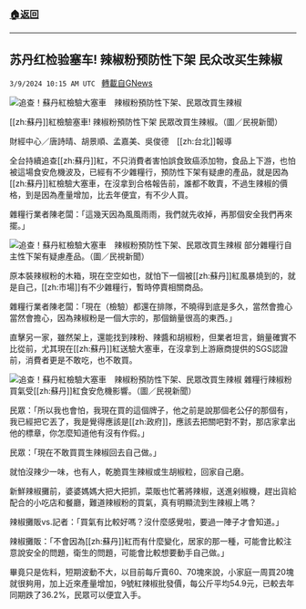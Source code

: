 ###  [:house:返回](README.md)
---


## 苏丹红检验塞车! 辣椒粉预防性下架 民众改买生辣椒
`3/9/2024 10:15 AM UTC ` [轉載自GNews](https://gnews.org/articles/2379757)

![追查！蘇丹紅檢驗大塞車　辣椒粉預防性下架、民眾改買生辣椒](https://cdn.ftvnews.com.tw/manasystem/FileData/News/13742b17-b4cd-4655-b13f-7fbfb7e48230.jpg "追查！蘇丹紅檢驗大塞車　辣椒粉預防性下架、民眾改買生辣椒")

[[zh:蘇丹]]紅檢驗塞車! 辣椒粉預防性下架 民眾改買生辣椒。（圖／民視新聞）

財經中心／唐詩晴、胡景順、孟嘉美、吳俊德　[[zh:台北]]報導

全台持續追查[[zh:蘇丹]]紅，不只消費者害怕誤食致癌添加物，食品上下游，也怕被這場食安危機波及，已經有不少雜糧行，預防性下架有疑慮的產品，就是因為[[zh:蘇丹]]紅檢驗大塞車，在沒拿到合格報告前，誰都不敢賣，不過生辣椒的價格，到是因為產量增加，比去年便宜，有不少人買。

雜糧行業者陳老闆：「這幾天因為風風雨雨，我們就先收掉，再那個安全我們再來擺。」

![追查！蘇丹紅檢驗大塞車　辣椒粉預防性下架、民眾改買生辣椒](https://cdn.ftvnews.com.tw/summernotefiles/News/93c64e13-8f9d-498f-be01-36c16512192a.jpg "追查！蘇丹紅檢驗大塞車　辣椒粉預防性下架、民眾改買生辣椒") 部分雜糧行自主性下架有疑慮產品。（圖／民視新聞）

原本裝辣椒粉的木箱，現在空空如也，就怕下一個被[[zh:蘇丹]]紅風暴燒到的，就是自己，[[zh:市場]]有不少雜糧行，暫時停賣相關商品。

雜糧行業者陳老闆：「現在（檢驗）都還在排隊，不曉得到底是多久，當然會擔心當然會擔心，因為辣椒粉是一個大宗的，那個銷量很高的東西。」

直擊另一家，雖然架上，還能找到辣粉、辣醬和胡椒粉，但業者坦言，銷量確實不比從前，尤其現在[[zh:蘇丹]]紅送驗大塞車，在沒拿到上游廠商提供的SGS認證前，消費者更是不敢吃，也不敢買。

![追查！蘇丹紅檢驗大塞車　辣椒粉預防性下架、民眾改買生辣椒](https://cdn.ftvnews.com.tw/summernotefiles/News/533c804f-6fc8-49de-9f38-1ed1a5c4033f.jpg "追查！蘇丹紅檢驗大塞車　辣椒粉預防性下架、民眾改買生辣椒") 雜糧行辣椒粉買氣受[[zh:蘇丹]]紅食安危機影響。（圖／民視新聞）

民眾：「所以我也會怕，我現在買的這個牌子，他之前是說那個老公仔的那個有，我已經把它丟了，我是覺得應該是[[zh:政府]]，應該去把關吧對不對，那店家拿出他的標章，你怎麼知道他有沒有作假。」

民眾：「現在不敢買買生辣椒回去自己做。」

就怕沒辣少一味，也有人，乾脆買生辣椒或生胡椒粒，回家自己磨。

新鮮辣椒攤前，婆婆媽媽大把大把抓，菜販也忙著將辣椒，送進剁椒機，趕出貨給配合的小吃店和餐廳，難道辣椒粉的買氣，真有明顯流到生辣椒上嗎？

辣椒攤販vs.記者：「買氣有比較好嗎？沒什麼感覺啦，要過一陣子才會知道。」

辣椒攤販：「不會因為[[zh:蘇丹]]紅而有什麼變化，居家的那一種，可能會比較注意說安全的問題，衛生的問題，可能會比較想要動手自己做。」

畢竟只是佐料，短期波動不大，以目前每斤賣60、70塊來說，小家庭一周買20塊就很夠用，加上近來產量增加，9號紅辣椒批發價，每公斤平均54.9元，已較去年同期跌了36.2%，民眾可以便宜入手。
